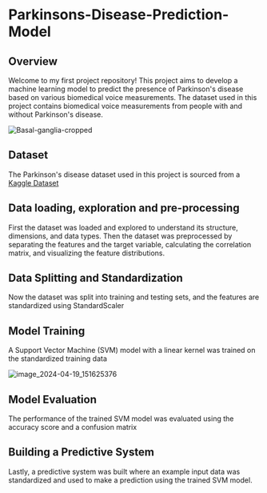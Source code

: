 # Parkinsons-Disease-Prediction-Model

## Overview

Welcome to my first project repository! This project aims to develop a machine learning model to predict the presence of Parkinson's disease based on various biomedical voice measurements. The dataset used in this project contains biomedical voice measurements from people with and without Parkinson's disease.

![Basal-ganglia-cropped](https://github.com/TannuShree119/Parkinsons-Disease-Prediction-Model/assets/159888826/734fdccb-7c0c-4cdc-b74c-a39fccfbc7bf)

## Dataset

The Parkinson's disease dataset used in this project is sourced from a [Kaggle Dataset](https://www.kaggle.com/datasets/thecansin/parkinsons-data-set)

## Data loading, exploration and pre-processing
First the dataset was loaded and explored to understand its structure, dimensions, and data types. Then the dataset was preprocessed by separating the features and the target variable, calculating the correlation matrix, and visualizing the feature distributions.

## Data Splitting and Standardization
Now the dataset was split into training and testing sets, and the features are standardized using StandardScaler

## Model Training
A Support Vector Machine (SVM) model with a linear kernel was trained on the standardized training data

![image_2024-04-19_151625376](https://github.com/TannuShree119/Parkinsons-Disease-Prediction-Model/assets/159888826/c609fe5e-d188-4fc9-b0f1-982c591067f9)

## Model Evaluation
The performance of the trained SVM model was evaluated using the accuracy score and a confusion matrix



## Building a Predictive System
Lastly, a predictive system was built where an example input data was standardized and used to make a prediction using the trained SVM model.




